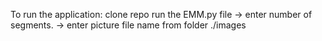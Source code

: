 To run the application:
clone repo
run the EMM.py file
  -> enter number of segments.
  -> enter picture file name from folder ./images
